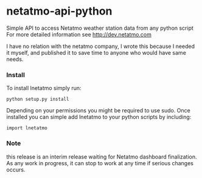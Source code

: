netatmo-api-python
==================

Simple API to access Netatmo weather station data from any python script
For more detailed information see http://dev.netatmo.com

I have no relation with the netatmo company, I wrote this because I needed it myself,
and published it to save time to anyone who would have same needs.

### Install ###

To install lnetatmo simply run:

    python setup.py install

Depending on your permissions you might be required to use sudo.
Once installed you can simple add lnetatmo to your python scripts by including:

    import lnetatmo

### Note ###

this release is an interim release waiting for Netatmo dashboard finalization. As any work in progress, it can stop to work at any time if serious changes occurs.
